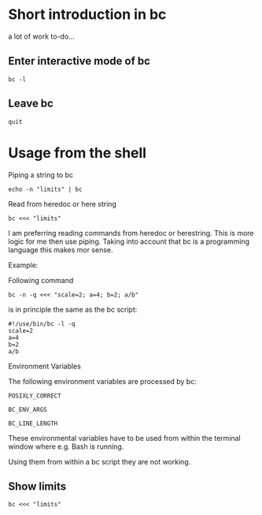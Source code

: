 # Short introduction in bc

a lot of work to-do...

## Enter interactive mode of bc

    bc -l

## Leave bc

    quit   

# Usage from the shell

Piping a string to bc

    echo -n "limits" | bc

Read from heredoc or here string

    bc <<< "limits"

I am preferring reading commands from heredoc or herestring. This is more logic for me then use piping. Taking into account that bc is a programming language this makes mor sense.

Example:

Following command

    bc -n -q <<< "scale=2; a=4; b=2; a/b"

is in principle the same as the bc script:

    #!/use/bin/bc -l -q
    scale=2
    a=4
    b=2
    a/b

Environment Variables

The following environment variables are processed by bc:

    POSIXLY_CORRECT
    
    BC_ENV_ARGS
    
    BC_LINE_LENGTH 

These environmental variables have to be used from within the terminal window where e.g. Bash is running. 

Using them from within a bc script they are not working.

## Show limits

    bc <<< "limits"
